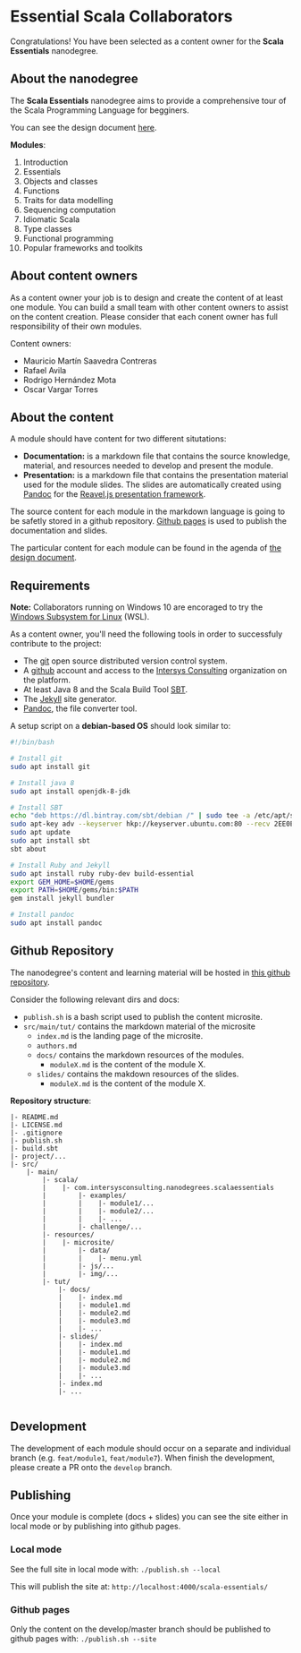 # Essential Scala Collaborators

Congratulations! You have been selected as a content owner for the  **Scala Essentials** nanodegree.


## About the nanodegree

The **Scala Essentials** nanodegree aims to provide a comprehensive tour of the Scala Programming Language for begginers. 

You can see the design document [here](https://docs.google.com/document/d/1HZ1Rsn46x_BVAo8scSyVr9r5IesyTyHhGptjW1n_T6A/edit?usp=sharing).

**Modules**:
1. Introduction
2. Essentials
3. Objects and classes
4. Functions
5. Traits for data modelling
6. Sequencing computation
7. Idiomatic Scala
8. Type classes
9. Functional programming
10. Popular frameworks and toolkits

## About content owners

As a content owner your job is to design and create the content of at least one module. You can build a small team with other content owners to assist on the content creation. Please consider that each conent owner has full responsibility of their own modules. 

Content owners:
* Mauricio Martín Saavedra Contreras
* Rafael Avila 
* Rodrigo Hernández Mota
* Oscar Vargar Torres

## About the content

A module should have content for two different situtations:
* **Documentation:** is a markdown file that contains the source knowledge, material, and resources needed to develop and present the module.
* **Presentation:** is a markdown file that contains the presentation material used for the module slides. The slides are automatically created using [Pandoc](https://pandoc.org/) for the [Reavel.js presentation framework](https://revealjs.com/#/).

The source content for each module in the markdown language is going to be safetly stored in a github repository. [Github pages](https://pages.github.com/) is used to publish the documentation and slides. 

The particular content for each module can be found in the agenda of [the design document](https://docs.google.com/document/d/1HZ1Rsn46x_BVAo8scSyVr9r5IesyTyHhGptjW1n_T6A/edit?usp=sharing). 

## Requirements

**Note:** Collaborators running on Windows 10 are encoraged to try the [Windows Subsystem for Linux](https://docs.microsoft.com/en-us/windows/wsl/install-win10) (WSL). 

As a content owner, you'll need the following tools in order to successfuly contribute to the project: 

* The [git](https://git-scm.com/) open source distributed version control system.
* A [github](http://github.com) account and access to the [Intersys Consulting](https://github.com/intersysconsulting) organization on the platform.
* At least Java 8 and the Scala Build Tool [SBT](https://www.scala-sbt.org/1.x/docs/Setup.html).
* The [Jekyll](https://jekyllrb.com/) site generator. 
* [Pandoc](https://pandoc.org/), the file converter tool. 

A setup script on a **debian-based OS** should look similar to:
```bash
#!/bin/bash

# Install git
sudo apt install git

# Install java 8
sudo apt install openjdk-8-jdk

# Install SBT
echo "deb https://dl.bintray.com/sbt/debian /" | sudo tee -a /etc/apt/sources.list.d/sbt.list
sudo apt-key adv --keyserver hkp://keyserver.ubuntu.com:80 --recv 2EE0EA64E40A89B84B2DF73499E82A75642AC823
sudo apt update
sudo apt install sbt
sbt about

# Install Ruby and Jekyll
sudo apt install ruby ruby-dev build-essential
export GEM_HOME=$HOME/gems
export PATH=$HOME/gems/bin:$PATH
gem install jekyll bundler

# Install pandoc
sudo apt install pandoc
```

## Github Repository

The nanodegree's content and learning material will be hosted in [this github repository](). 

Consider the following relevant dirs and docs:
* `publish.sh` is a bash script used to publish the content microsite.
* `src/main/tut/` contains the markdown material of the microsite
    * `index.md` is the landing page of the microsite.
    * `authors.md` 
    * `docs/` contains the markdown resources of the modules.
        * `moduleX.md` is the content of the module X.
    * `slides/` contains the makdown resources of the slides.
        * `moduleX.md` is the content of the module X. 

**Repository structure**:

```text
|- README.md
|- LICENSE.md
|- .gitignore
|- publish.sh
|- build.sbt
|- project/...
|- src/
    |- main/
        |- scala/
        |    |- com.intersysconsulting.nanodegrees.scalaessentials
        |        |- examples/
        |        |    |- module1/...
        |        |    |- module2/...
        |        |    |- ...
        |        |- challenge/...
        |- resources/
        |    |- microsite/
        |        |- data/
        |        |    |- menu.yml
        |        |- js/...
        |        |- img/...
        |- tut/
            |- docs/
            |    |- index.md
            |    |- module1.md
            |    |- module2.md
            |    |- module3.md
            |    |- ...
            |- slides/
            |    |- index.md
            |    |- module1.md
            |    |- module2.md
            |    |- module3.md
            |    |- ...
            |- index.md
            |- ...
            
```
## Development

The development of each module should occur on a separate and individual branch (e.g. `feat/module1`, `feat/module7`). When finish the development, please create a PR onto the `develop` branch. 

## Publishing

Once your module is complete (docs + slides) you can see the site either in local mode or by publishing into github pages. 

### Local mode

See the full site in local mode with: `./publish.sh --local`

This will publish the site at: `http://localhost:4000/scala-essentials/`

### Github pages
Only the content on the develop/master branch should be published to github pages with: `./publish.sh --site`

##